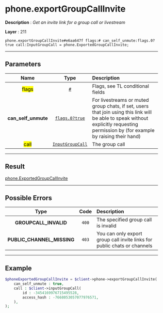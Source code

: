# phone.exportGroupCallInvite

**Description** : *Get an invite link for a group call or livestream*

**Layer** : 211

```tl
phone.exportGroupCallInvite#e6aa647f flags:# can_self_unmute:flags.0?true call:InputGroupCall = phone.ExportedGroupCallInvite;
```

---

## Parameters

| Name | Type | Description |
| :---: | :---: | :--- |
| <mark>flags</mark> | [`#`](type/#) | Flags, see TL conditional fields |
| **can_self_unmute** | [`flags.0?true`](type/true) | For livestreams or muted group chats, if set, users that join using this link will be able to speak without explicitly requesting permission by (for example by raising their hand) |
| <mark>call</mark> | [`InputGroupCall`](type/InputGroupCall) | The group call |

---

## Result

[phone.ExportedGroupCallInvite](type/phone.ExportedGroupCallInvite)

---

## Possible Errors

| Type | Code | Description |
| :---: | :---: | :--- |
| **GROUPCALL_INVALID** | `400` | The specified group call is invalid |
| **PUBLIC_CHANNEL_MISSING** | `403` | You can only export group call invite links for public chats or channels |

---

## Example

```php
$phoneExportedGroupCallInvite = $client->phone->exportGroupCallInvite(
	can_self_unmute : true,
	call : $client->inputGroupCall(
		id : -3454169976715495528,
		access_hash : -7668053057077976571,
	),
);
```
